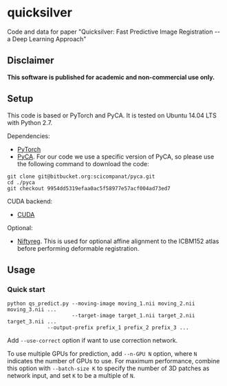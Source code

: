 # quicksilver
Code and data for paper "Quicksilver: Fast Predictive Image Registration -- a Deep Learning Approach"

## Disclaimer 
**This software is published for academic and non-commercial use only.**

## Setup
This code is based or PyTorch and PyCA. It is tested on Ubuntu 14.04 LTS with Python 2.7.

Dependencies:
* [PyTorch](http://pytorch.org/)  
* [PyCA](https://bitbucket.org/scicompanat/pyca). For our code we use a specific version of PyCA, so please use the following command to download the code:
```
git clone git@bitbucket.org:scicompanat/pyca.git
cd ./pyca
git checkout 9954dd5319efaa0ac5f58977e57acf004ad73ed7
```

CUDA backend:
* [CUDA](https://developer.nvidia.com/cuda-downloads)

Optional:
* [Niftyreg](https://sourceforge.net/projects/niftyreg/). This is used for optional affine alignment to the ICBM152 atlas before performing deformable registration.


## Usage
### Quick start
```
python qs_predict.py --moving-image moving_1.nii moving_2.nii moving_3.nii ...
                     --target-image target_1.nii target_2.nii target_3.nii ...
		     --output-prefix prefix_1 prefix_2 prefix_3 ...
```
Add ``--use-correct`` option if want to use correction network.
                     
To use multiple GPUs for prediction, add ``--n-GPU N`` option, where ``N`` indicates the number of GPUs to use. For maximum performance, combine this option with ``--batch-size K`` to specify the number of 3D patches as network input, and set ``K`` to be a multiple of ``N``.
